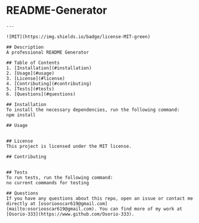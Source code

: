 # README-Generator
    ---
  
    ![MIT](https://img.shields.io/badge/license-MIT-green)
  
    ## Description
    A professional README Generator
  
    ## Table of Contents
    1. [Installation](#installation)
    2. [Usage](#usage)
    3. [License](#license)
    4. [Contributing](#contributing)
    5. [Tests](#tests)
    6. [Questions](#questions)
  
    ## Installation
    To install the necessary dependencies, run the following command:
    npm install
  
    ## Usage
    
  
    ## License 
    This project is licensed under the MIT license.
  
    ## Contributing
    
  
    ## Tests
    To run tests, run the following command:
    no current commands for testing
  
    ## Questions
    If you have any questions about this repo, open an issue or contact me directly at [osoriooscar619@gmail.com](mailto:osoriooscar619@gmail.com). You can find more of my work at [Osorio-333](https://www.github.com/Osorio-333).
  